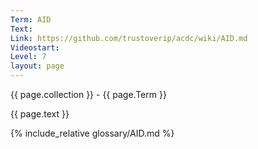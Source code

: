 ```yaml
---
Term: AID
Text: 
Link: https://github.com/trustoverip/acdc/wiki/AID.md
Videostart: 
Level: 7
layout: page
---
```


{{ page.collection }} - {{ page.Term }}

   {{ page.text }}

{% include_relative glossary/AID.md %}
